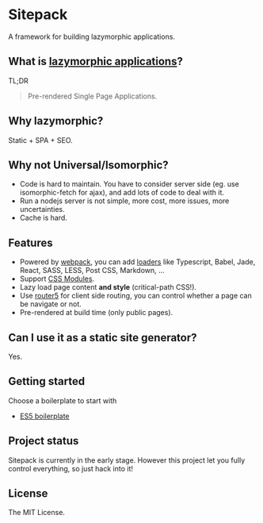 # Sitepack
A framework for building lazymorphic applications.


## What is [lazymorphic applications](https://blog.andyet.com/2015/05/18/lazymorphic-apps-bringing-back-static-web)?
TL;DR
> Pre-rendered Single Page Applications.


## Why lazymorphic?
Static + SPA + SEO.


## Why not Universal/Isomorphic?
- Code is hard to maintain. You have to consider server side (eg. use isomorphic-fetch for ajax), and add lots of code to deal with it.
- Run a nodejs server is not simple, more cost, more issues, more uncertainties.
- Cache is hard.


## Features
- Powered by [webpack](https://webpack.github.io/), you can add [loaders](https://webpack.github.io/docs/list-of-loaders.html) like Typescript, Babel, Jade, React, SASS, LESS, Post CSS, Markdown, ...
- Support [CSS Modules](https://github.com/css-modules/css-modules).
- Lazy load page content **and style** (critical-path CSS!).
- Use [router5](http://router5.github.io/) for client side routing, you can control whether a page can be navigate or not.
- Pre-rendered at build time (only public pages).


## Can I use it as a static site generator?
Yes.


## Getting started
Choose a boilerplate to start with
- [ES5 boilerplate](https://github.com/sitepack/es5-boilerplate)


## Project status
Sitepack is currently in the early stage. However this project let you fully control everything, so just hack into it!


## License
The MIT License.
